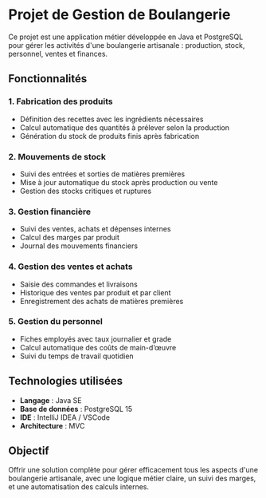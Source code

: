 # Projet de Gestion de Boulangerie

Ce projet est une application métier développée en Java et PostgreSQL pour gérer les activités d'une boulangerie artisanale : production, stock, personnel, ventes et finances.

## Fonctionnalités

### 1. Fabrication des produits
- Définition des recettes avec les ingrédients nécessaires
- Calcul automatique des quantités à prélever selon la production
- Génération du stock de produits finis après fabrication

### 2. Mouvements de stock
- Suivi des entrées et sorties de matières premières
- Mise à jour automatique du stock après production ou vente
- Gestion des stocks critiques et ruptures

### 3. Gestion financière
- Suivi des ventes, achats et dépenses internes
- Calcul des marges par produit
- Journal des mouvements financiers

### 4. Gestion des ventes et achats
- Saisie des commandes et livraisons
- Historique des ventes par produit et par client
- Enregistrement des achats de matières premières

### 5. Gestion du personnel
- Fiches employés avec taux journalier et grade
- Calcul automatique des coûts de main-d’œuvre
- Suivi du temps de travail quotidien

## Technologies utilisées

- **Langage** : Java SE
- **Base de données** : PostgreSQL 15
- **IDE** : IntelliJ IDEA / VSCode
- **Architecture** : MVC

## Objectif

Offrir une solution complète pour gérer efficacement tous les aspects d'une boulangerie artisanale, avec une logique métier claire, un suivi des marges, et une automatisation des calculs internes.
